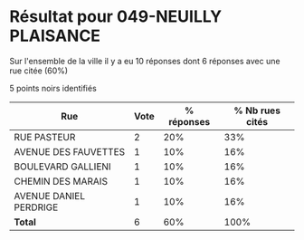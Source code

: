 # Résultat pour 049-NEUILLY PLAISANCE

Sur l'ensemble de la ville il y a eu 10 réponses dont 6 réponses avec une rue citée (60%)

5 points noirs identifiés

| Rue | Vote | % réponses | % Nb rues cités|
|-----|------|------------|----------------|
| RUE PASTEUR | 2 | 20% | 33%|
| AVENUE DES FAUVETTES | 1 | 10% | 16%|
| BOULEVARD GALLIENI | 1 | 10% | 16%|
| CHEMIN DES MARAIS | 1 | 10% | 16%|
| AVENUE DANIEL PERDRIGE | 1 | 10% | 16%|
| **Total** | 6 | 60% | 100%|
